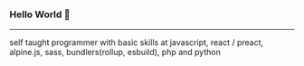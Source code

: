 ### Hello World 🚀

- - -

self taught programmer with basic skills at javascript, react / preact, alpine.js, sass, bundlers(rollup, esbuild), php and python
